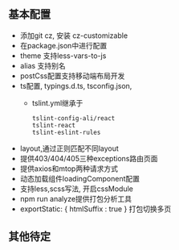 
## 基本配置
  - 添加git cz, 安装 cz-customizable
  - 在package.json中进行配置
  - theme 支持less-vars-to-js
  - alias 支持别名
  - postCss配置支持移动端布局开发
  - ts配置, typings.d.ts, tsconfig.json,
      - tslint.yml继承于

          ```
          tslint-config-ali/react
          tslint-react
          tslint-eslint-rules
          ```
  - layout,通过正则匹配不同layout
  - 提供403/404/405三种exceptions路由页面
  - 提供axios和mtop两种请求方式
  - 动态加载组件loadingComponent配置
  - 支持less,scss写法, 开启cssModule
  - npm run analyze提供打包分析工具
  - exportStatic: { htmlSuffix : true } 打包切换多页

## 其他待定